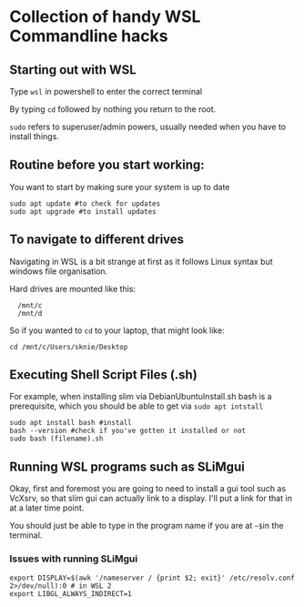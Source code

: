 # Collection of handy WSL Commandline hacks

## Starting out with WSL
Type `wsl` in powershell to enter the correct terminal

By typing `cd` followed by nothing you return to the root.

`sudo` refers to superuser/admin powers, usually needed when you have to install things.

## Routine before you start working:
You want to start by making sure your system is up to date
  ```
  sudo apt update #to check for updates
  sudo apt upgrade #to install updates
  ```

## To navigate to different drives
Navigating in WSL is a bit strange at first as it follows Linux syntax but windows file organisation.

Hard drives are mounted like this:
```
  /mnt/c
  /mnt/d
```

So if you wanted to `cd` to your laptop, that might look like:
```
cd /mnt/c/Users/sknie/Desktop
```

## Executing Shell Script Files (.sh)
For example, when installing slim via DebianUbuntuInstall.sh
bash is a prerequisite, which you should be able to get via `sudo apt intstall`

```
sudo apt install bash #install
bash --version #check if you've gotten it installed or not  
sudo bash (filename).sh
```

## Running WSL programs such as SLiMgui
Okay, first and foremost you are going to need to install a gui tool such as VcXsrv, so that slim gui can actually link to a display. I'll put a link for that in at a later time point.

You should just be able to type in the program name if you are at `~$`in the terminal.

### Issues with running SLiMgui

```
export DISPLAY=$(awk '/nameserver / {print $2; exit}' /etc/resolv.conf 2>/dev/null):0 # in WSL 2
export LIBGL_ALWAYS_INDIRECT=1
```
